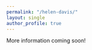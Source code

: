 ```yaml
---
permalink: "/helen-davis/"
layout: single
author_profile: true
---
```

More information coming soon!

